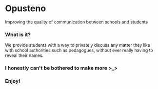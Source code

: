 # Opusteno
Improving the quality of communication between schools and students

### What is it?
We provide students with a way to privately discuss any matter they like with school authorities such as pedagogues, without ever really having to reveal their names.

### I honestly can't be bothered to make more >_>
### Enjoy!